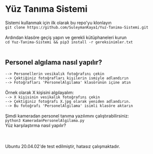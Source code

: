 # Yüz Tanıma Sistemi
Sistemi kullanmak için ilk olarak bu repo'yu klonlayın<br>
`git clone https://github.com/SuleymanKaya1/Yuz-Tanima-Sistemi.git`<br>
<br>
Ardından klasöre geçiş yapın ve gerekli kütüphaneleri kurun<br>
`cd Yuz-Tanima-Sistemi && pip3 install -r gereksinimler.txt`<br>
<br>
## Personel algılama nasıl yapılır?<br>
`--> Personellerin vesikalık fotoğrafını çekin`<br>
`--> Çektiğiniz fotoğrafları kişilerin ismiyle adlandırın`<br>
`--> Fotoğrafları 'PersonelAlgilama' klasörünün içine atın`<br>
<br>
Örnek olarak X kişisini algılayalım:<br>
`--> X kişisinin vesikalık fotoğrafını çekin`<br>
`--> Çektiğiniz fotoğrafı X.jpg olarak yeniden adlandırın.`<br>
`--> Bu fotoğrafı 'PersonelAlgilama' isimli klasöre aktarın`<br>
<br>
Şimdi kameradan personel tanıma yazılımını çalıştırabilirsiniz:<br>
`python3 KameradanPersonelAlgilama.py`<br>
Yüz karşılaştırma nasıl yapılır?
<br><br><br><br>Ubuntu 20.04.02'de test edilmiştir, hatasız çalışmaktadır.
